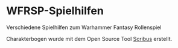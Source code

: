 # WFRSP-Spielhilfen
Verschiedene Spielhilfen zum Warhammer Fantasy Rollenspiel 

Charakterbogen wurde mit dem Open Source Tool [Scribus](https://www.scribus.net/) erstellt.
